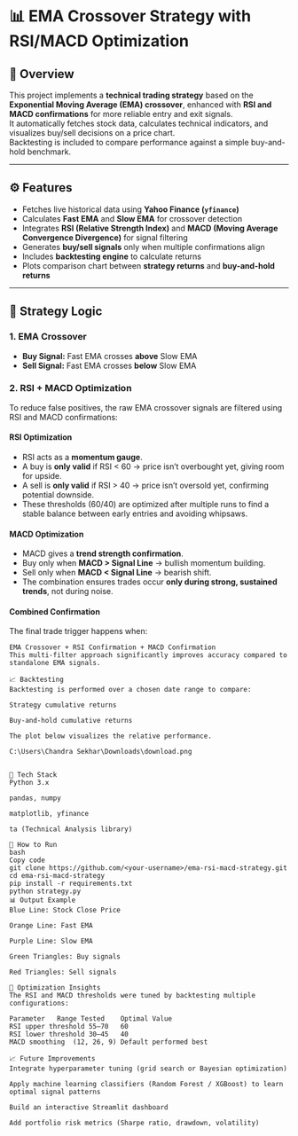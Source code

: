 # 📊 EMA Crossover Strategy with RSI/MACD Optimization

## 🧠 Overview
This project implements a **technical trading strategy** based on the **Exponential Moving Average (EMA) crossover**, enhanced with **RSI and MACD confirmations** for more reliable entry and exit signals.  
It automatically fetches stock data, calculates technical indicators, and visualizes buy/sell decisions on a price chart.  
Backtesting is included to compare performance against a simple buy-and-hold benchmark.

---

## ⚙️ Features
- Fetches live historical data using **Yahoo Finance (`yfinance`)**
- Calculates **Fast EMA** and **Slow EMA** for crossover detection
- Integrates **RSI (Relative Strength Index)** and **MACD (Moving Average Convergence Divergence)** for signal filtering
- Generates **buy/sell signals** only when multiple confirmations align
- Includes **backtesting engine** to calculate returns
- Plots comparison chart between **strategy returns** and **buy-and-hold returns**

---

## 🧩 Strategy Logic

### 1. **EMA Crossover**
- **Buy Signal:** Fast EMA crosses **above** Slow EMA  
- **Sell Signal:** Fast EMA crosses **below** Slow EMA  

### 2. **RSI + MACD Optimization**
To reduce false positives, the raw EMA crossover signals are filtered using RSI and MACD confirmations:

#### **RSI Optimization**
- RSI acts as a **momentum gauge**.  
- A buy is **only valid** if RSI < 60 → price isn’t overbought yet, giving room for upside.  
- A sell is **only valid** if RSI > 40 → price isn’t oversold yet, confirming potential downside.  
- These thresholds (60/40) are optimized after multiple runs to find a stable balance between early entries and avoiding whipsaws.

#### **MACD Optimization**
- MACD gives a **trend strength confirmation**.  
- Buy only when **MACD > Signal Line** → bullish momentum building.  
- Sell only when **MACD < Signal Line** → bearish shift.  
- The combination ensures trades occur **only during strong, sustained trends**, not during noise.

#### **Combined Confirmation**
The final trade trigger happens when:
```text
EMA Crossover + RSI Confirmation + MACD Confirmation
This multi-filter approach significantly improves accuracy compared to standalone EMA signals.

📈 Backtesting
Backtesting is performed over a chosen date range to compare:

Strategy cumulative returns

Buy-and-hold cumulative returns

The plot below visualizes the relative performance.

C:\Users\Chandra Sekhar\Downloads\download.png


🧰 Tech Stack
Python 3.x

pandas, numpy

matplotlib, yfinance

ta (Technical Analysis library)

🚀 How to Run
bash
Copy code
git clone https://github.com/<your-username>/ema-rsi-macd-strategy.git
cd ema-rsi-macd-strategy
pip install -r requirements.txt
python strategy.py
📊 Output Example
Blue Line: Stock Close Price

Orange Line: Fast EMA

Purple Line: Slow EMA

Green Triangles: Buy signals

Red Triangles: Sell signals

🔧 Optimization Insights
The RSI and MACD thresholds were tuned by backtesting multiple configurations:

Parameter	Range Tested	Optimal Value
RSI upper threshold	55–70	60
RSI lower threshold	30–45	40
MACD smoothing	(12, 26, 9)	Default performed best

📈 Future Improvements
Integrate hyperparameter tuning (grid search or Bayesian optimization)

Apply machine learning classifiers (Random Forest / XGBoost) to learn optimal signal patterns

Build an interactive Streamlit dashboard

Add portfolio risk metrics (Sharpe ratio, drawdown, volatility)
